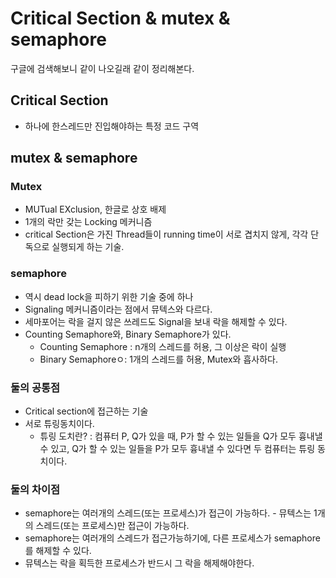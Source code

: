# Critical Section & mutex & semaphore
구글에 검색해보니 같이 나오길래 같이 정리해본다.

## Critical Section
- 하나에 한스레드만 진입해야하는 특정 코드 구역

## mutex & semaphore
### Mutex
- MUTual EXclusion, 한글로 상호 배제
- 1개의 락만 갖는 Locking 메커니즘
- critical Section은 가진 Thread들이 running time이 서로 겹치지 않게, 각각 단독으로 실행되게 하는 기술.

### semaphore
- 역시 dead lock을 피하기 위한 기술 중에 하나
- Signaling 메커니즘이라는 점에서 뮤텍스와 다르다.
- 세마포어는 락을 걸지 않은 쓰레드도 Signal을 보내 락을 해제할 수 있다.
- Counting Semaphore와, Binary Semaphore가 있다.
  - Counting Semaphore : n개의 스레드를 허용, 그 이상은 락이 실행
  - Binary Semaphoreㅇ: 1개의 스레드를 허용, Mutex와 흡사하다.

### 둘의 공통점
- Critical section에 접근하는 기술
- 서로 튜링동치이다.
  - 튜링 도치란? : 컴퓨터 P, Q가 있을 때, P가 할 수 있는 일들을 Q가 모두 흉내낼 수 있고, Q가 할 수 있는 일들을 P가 모두 흉내낼 수 있다면 두 컴퓨터는 튜링 동치이다.

### 둘의 차이점
- semaphore는 여러개의 스레드(또는 프로세스)가 접근이 가능하다. - 뮤텍스는 1개의 스레드(또는 프로세스)만 접근이 가능하다.
- semaphore는 여러개의 스레드가 접근가능하기에, 다른 프로세스가 semaphore를 해제할 수 있다.
- 뮤텍스는 락을 획득한 프로세스가 반드시 그 락을 해제해야한다.

